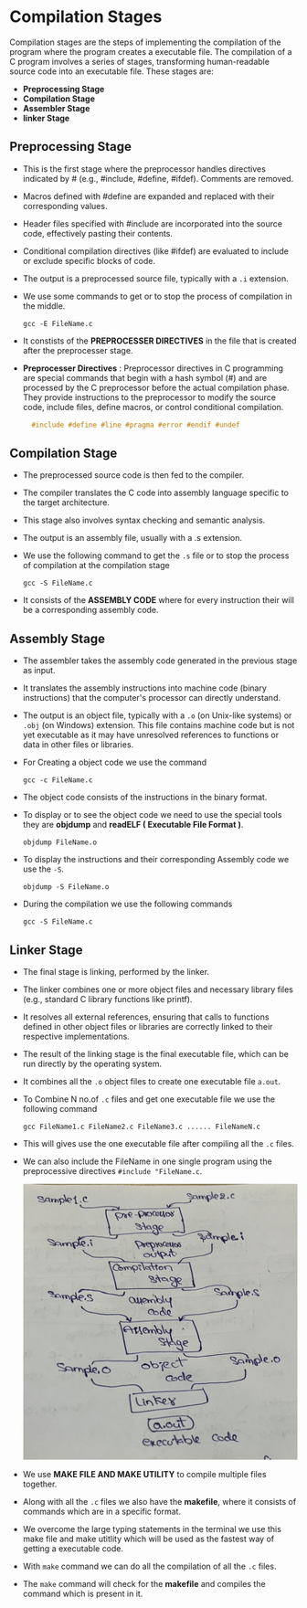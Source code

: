 # Compilation Stages
Compilation stages are the steps of implementing the compilation of the program where the program creates a executable file. The compilation of a C program involves a series of stages, transforming human-readable source code into an executable file. These stages are:
- **Preprocessing Stage**
- **Compilation Stage**
- **Assembler Stage**
- **linker Stage**

## Preprocessing Stage
- This is the first stage where the preprocessor handles directives indicated by # (e.g., #include, #define, #ifdef). Comments are removed.
- Macros defined with #define are expanded and replaced with their corresponding values.
- Header files specified with #include are incorporated into the source code, effectively pasting their contents.
- Conditional compilation directives (like #ifdef) are evaluated to include or exclude specific blocks of code.
- The output is a preprocessed source file, typically with a ```.i``` extension.
- We use some commands to get or to stop the process of compilation in the middle.
  
  ```command
  gcc -E FileName.c
  ```

- It constists of the **PREPROCESSER DIRECTIVES** in the file that is created after the preprocesser stage.
- **Preprocesser Directives** : Preprocessor directives in C programming are special commands that begin with a hash symbol (#) and are processed by the C preprocessor before the actual compilation phase. They provide instructions to the preprocessor to modify the source code, include files, define macros, or control conditional compilation.
  ```c
    #include #define #line #pragma #error #endif #undef
  ```

## Compilation Stage
- The preprocessed source code is then fed to the compiler.
- The compiler translates the C code into assembly language specific to the target architecture.
- This stage also involves syntax checking and semantic analysis.
- The output is an assembly file, usually with a .s extension.
- We use the following command to get the ```.s``` file or to stop the process of compilation at the compilation stage

  ```command
  gcc -S FileName.c
  ```

- It consists of the **ASSEMBLY CODE** where for every instruction their will be a corresponding assembly code.

## Assembly Stage
- The assembler takes the assembly code generated in the previous stage as input.
- It translates the assembly instructions into machine code (binary instructions) that the computer's processor can directly understand.
- The output is an object file, typically with a ```.o``` (on Unix-like systems) or ```.obj``` (on Windows) extension. This file contains machine code but is not yet executable as it may have unresolved references to functions or data in other files or libraries.
- For Creating a object code we use the command
  
  ```command
  gcc -c FileName.c
  ```
  
- The object code consists of the instructions in the binary format.
- To display or to see the object code we need to use the special tools they are **objdump** and **readELF ( Executable File Format )**.
  
  ```command
  objdump FileName.o
  ```

- To display the instructions and their corresponding Assembly code we use the ```-S```.

  ```command
  objdump -S FileName.o
  ```
- During the compilation we use the following commands

  ```command
  gcc -S FileName.c
  ```

## Linker Stage
- The final stage is linking, performed by the linker.
- The linker combines one or more object files and necessary library files (e.g., standard C library functions like printf).
- It resolves all external references, ensuring that calls to functions defined in other object files or libraries are correctly linked to their respective implementations.
- The result of the linking stage is the final executable file, which can be run directly by the operating system.
- It combines all the ```.o``` object files to create one executable file ```a.out```.
- To Combine N no.of ```.c``` files and get one executable file we use the following command

  ```command
  gcc FileName1.c FileName2.c FileName3.c ...... FileNameN.c
  ```

- This will gives use the one executable file after compiling all the ```.c``` files.
- We can also include the FileName in one single program using the preprocessive directives ```#include "FileName.c```.
  <p align = "center">
    <img src="https://github.com/udaykiran243/Embeded-Systems/blob/c606bac6f5188baabc42b2514a5f314d2ffadfcf/LinkerStage.jpeg" alt="drawing" width="500"/>
  </p>
- We use **MAKE FILE AND MAKE UTILITY** to compile multiple files together.
- Along with all the ```.c``` files we also have the **makefile**, where it consists of commands which are in a specific format.
- We overcome the large typing statements in the terminal we use this make file and make utitlity which will be used as the fastest way of getting a executable code.
- With ```make``` command we can do all the compilation of all the ```.c``` files.
- The ```make``` command will check for the **makefile** and compiles the command which is present in it.




